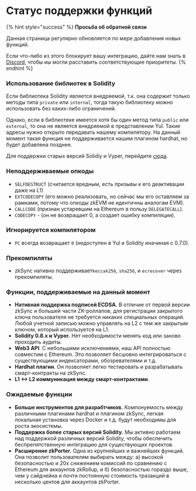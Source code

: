 # Статус поддержки функций

{% hint style="success" %}
**Просьба об обратной связи**

Данная страница регулярно обновляется по мере добавления новых функций.

Если что-либо из этого блокирует вашу интеграцию, дайте нам знать в[ Discord](https://join.zksync.dev/), чтобы иы могли расставить соответствующие приоритеты.
{% endhint %}

### Использование библиотек в Solidity <a href="#using-libraries-in-solidity" id="using-libraries-in-solidity"></a>

Если библиотека Solidity является внедряемой, т.к. она содержит только методы типа `private` или `internal`, тогда такую библиотеку можно использовать без каких-либо ограничений.

Однако, если в библиотеке имеется хотя бы один метод типа `public` или `external`, то она не является внедряемой в представлении Yul. Такие адресы нужно открыто передавать нашему компилятору. На данный момент такая функция не поддерживается нашим плагином hardhat, но будет добавлена позднее.&#x20;

Для поддержки старых версий Solidiy и Vyper, перейдите [сюда](https://v2-docs.zksync.io/dev/developer-guides/contracts/contracts.html#solidity-vyper-support).

### Неподдерживаемые опкоды <a href="#unsupported-opcodes" id="unsupported-opcodes"></a>

* `SELFDESTRUCT` (считается вредным, есть призывы к его деактивации даже на L1)
* `EXTCODECOPY` (его можно реализовать, но сейчас мы его оставляем за рамками, потому что опкоды zkEVM не идентичны аналогам EVM).
* `CALLCODE` (признан устаревшим на Ethereum в пользу `DELEGATECALL`).
* `CODECOPY` - (он не возвращает 0, а создает ошибку компиляции).

### Игнорируется компилятором <a href="#ignored-by-the-compiler" id="ignored-by-the-compiler"></a>

* `PC` всегда возвращает `0` (недоступен в Yul и Solidity иначиная с 0.7.0).

### Прекомпиляты <a href="#precompiles" id="precompiles"></a>

* zkSync нативно поддерживает`keccak256`, `sha256`, и `ecrecover` через прекомпиляты.

### Функции, поддерживаемые на данный момент <a href="#currently-supported-features" id="currently-supported-features"></a>

* **Нативная поддержка подписей ECDSA.** В отличие от первой версии zkSync и большей части ZK-роллапов, для регистрации закрытого ключа пользователя не требуется никаких специальных операций. Любой учетной записью можно управлять на L2 с тем же закрытым ключом, который используется на L1.
* **Solidity 0.8.x и Vyper.** Нет необходимости менять код или заново проходить аудиты.
* **Web3 API**. С небольшими исключениями, наш API полностью совместим с Ethereum. Это позволяет бесшовно интегрироваться с существующими индексаторами, обозревателями и т.д.
* **Hardhat плагин**. Он позволяет легко тестировать и разрабатывать смарт-контракты на zkSync.
* **L1 <-> L2 коммуникация между смарт-контрактами**.

### Ожидаемые функции <a href="#features-to-be-released-soon" id="features-to-be-released-soon"></a>

* **Больше инструментов для разрабтчиков.** Компонуемость между различными плагинами hardhat и плагином zkSync, легкая локальная установка через Docker и т.д. будут необходимы для роста экосистемы.&#x20;
* **Поддержка более старых версий Solidity.** Мы активно работаем над поддержкой различных версий Solidity, чтобы обеспечить беспрепятственную интеграцию для существующих проектов.
* **Расширение zkPorter.** Одна из крупнейших и важнейших функций. Она позволит пользователям выбирать между: а) высокой безопасностью и 20x снижением комиссий по сравнению с Ethereum для аккаунтов zkRollup, и б) безопасностью гораздо выше, чем у сайдчейна и почти постоянную стоимость тразакций в несколько центов для аккаунтов zkPorter.&#x20;
